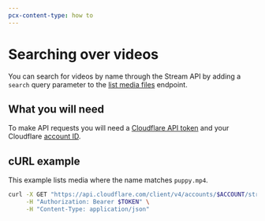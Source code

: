 ```yaml
---
pcx-content-type: how to
---
```


# Searching over videos

You can search for videos by name through the Stream API by adding a `search` query parameter to the [list media files](https://api.cloudflare.com/#stream-videos-list-videos) endpoint.

## What you will need

To make API requests you will need a [Cloudflare API token](https://www.cloudflare.com/a/account/my-account) and your Cloudflare [account ID](https://www.cloudflare.com/a/overview/).

## cURL example

This example lists media where the name matches `puppy.mp4`.

```bash
curl -X GET "https://api.cloudflare.com/client/v4/accounts/$ACCOUNT/stream?search=puppy" \
     -H "Authorization: Bearer $TOKEN" \
     -H "Content-Type: application/json"
```
